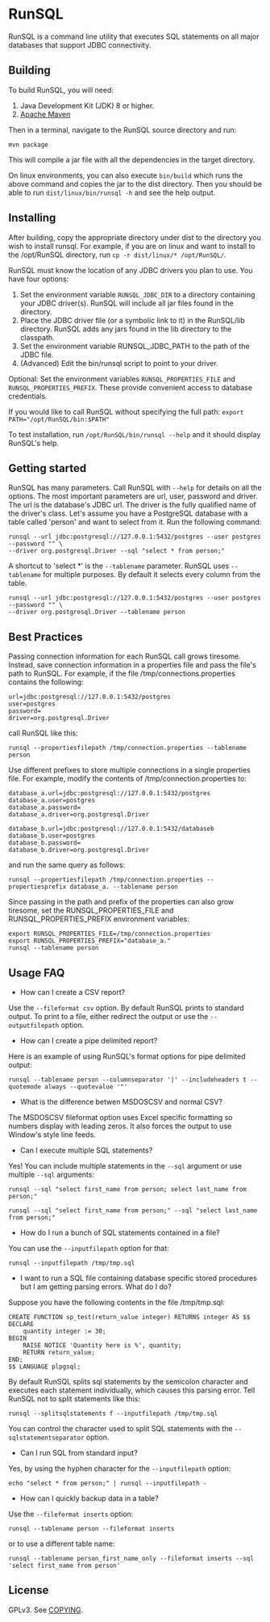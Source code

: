 # RunSQL

RunSQL is a command line utility that executes SQL statements on all
major databases that support JDBC connectivity.

## Building

To build RunSQL, you will need:

1. Java Development Kit (JDK) 8 or higher.
2. [Apache Maven](https://maven.apache.org/)

Then in a terminal, navigate to the RunSQL source directory and run:
```
mvn package
```
This will compile a jar file with all the dependencies in the target
directory.

On linux environments, you can also execute `bin/build` which runs the
above command and copies the jar to the dist directory. Then you
should be able to run `dist/linux/bin/runsql -h` and see the help
output.

## Installing

After building, copy the appropriate directory under dist to the
directory you wish to install runsql. For example, if you are on linux
and want to install to the /opt/RunSQL directory, run `cp -r
dist/linux/* /opt/RunSQL/`.

RunSQL must know the location of any JDBC drivers you plan to use. You have four options:

1. Set the environment variable `RUNSQL_JDBC_DIR` to a directory containing your JDBC driver(s). RunSQL will include all jar files found in the directory.
2. Place the JDBC driver file (or a symbolic link to it) in the RunSQL/lib directory. RunSQL adds any jars found in the lib directory to the classpath.
3. Set the environment variable RUNSQL_JDBC_PATH to the path of the JDBC file.
4. (Advanced) Edit the bin/runsql script to point to your driver.

Optional: Set the environment variables `RUNSQL_PROPERTIES_FILE` and
`RUNSQL_PROPERTIES_PREFIX`. These provide convenient access to database
credentials.

If you would like to call RunSQL without specifying the full path: `export PATH="/opt/RunSQL/bin:$PATH"`

To test installation, run `/opt/RunSQL/bin/runsql --help` and it
should display RunSQL's help.

## Getting started

RunSQL has many parameters. Call RunSQL with `--help` for details on all the options. The most important parameters are url, user, password and driver. The url is the database's JDBC url. The driver is the fully qualified name of the driver's class. Let's assume you have a PostgreSQL database with a table called 'person' and want to select from it. Run the following command:

```
runsql --url jdbc:postgresql://127.0.0.1:5432/postgres --user postgres --password "" \
--driver org.postgresql.Driver --sql "select * from person;"
```

A shortcut to 'select *' is the `--tablename` parameter. RunSQL uses `--tablename` for multiple purposes. By default it selects every column from the table.

```
runsql --url jdbc:postgresql://127.0.0.1:5432/postgres --user postgres --password "" \
--driver org.postgresql.Driver --tablename person
```

## Best Practices

Passing connection information for each RunSQL call grows
tiresome. Instead, save connection information in a properties file
and pass the file's path to RunSQL. For example, if the file
/tmp/connections.properties contains the following:

```
url=jdbc:postgresql://127.0.0.1:5432/postgres
user=postgres
password=
driver=org.postgresql.Driver
```

call RunSQL like this:

```
runsql --propertiesfilepath /tmp/connection.properties --tablename person
```

Use different prefixes to store multiple connections in a single properties file. For example, modify the contents of /tmp/connection.properties to:

```
database_a.url=jdbc:postgresql://127.0.0.1:5432/postgres
database_a.user=postgres
database_a.password=
database_a.driver=org.postgresql.Driver

database_b.url=jdbc:postgresql://127.0.0.1:5432/databaseb
database_b.user=postgres
database_b.password=
database_b.driver=org.postgresql.Driver
```

and run the same query as follows:

```
runsql --propertiesfilepath /tmp/connection.properties --propertiesprefix database_a. --tablename person
```

Since passing in the path and prefix of the properties can also grow tiresome, set the RUNSQL_PROPERTIES_FILE and RUNSQL_PROPERTIES_PREFIX environment variables:

```
export RUNSQL_PROPERTIES_FILE=/tmp/connection.properties
export RUNSQL_PROPERTIES_PREFIX="database_a."
runsql --tablename person
```

## Usage FAQ

* How can I create a CSV report?

Use the `--fileformat csv` option. By default RunSQL prints to
standard output. To print to a file, either redirect the output or use
the `--outputfilepath` option.

* How can I create a pipe delimited report?

Here is an example of using RunSQL's format options for pipe delimited output:

```
runsql --tablename person --columnseparator '|' --includeheaders t --quotemode always --quotevalue '"'
```

* What is the difference betwen MSDOSCSV and normal CSV?

The MSDOSCSV fileformat option uses Excel specific formatting so
numbers display with leading zeros. It also forces the output to use
Window's style line feeds.

* Can I execute multiple SQL statements?

Yes! You can include multiple statements in the `--sql` argument or
use multiple `--sql` arguments:

```
runsql --sql "select first_name from person; select last_name from person;"

runsql --sql "select first_name from person;" --sql "select last_name from person;"
```

* How do I run a bunch of SQL statements contained in a file?

You can use the `--inputfilepath` option for that:

```
runsql --inputfilepath /tmp/tmp.sql
```

* I want to run a SQL file containing database specific stored procedures but I am getting parsing errors. What do I do?

Suppose you have the following contents in the file /tmp/tmp.sql:

```
CREATE FUNCTION sp_test(return_value integer) RETURNS integer AS $$
DECLARE
    quantity integer := 30;
BEGIN
    RAISE NOTICE 'Quantity here is %', quantity;
    RETURN return_value;
END;
$$ LANGUAGE plpgsql;
```

By default RunSQL splits sql statements by the semicolon character and
executes each statement individually, which causes this parsing
error. Tell RunSQL not to split statements like this:

```
runsql --splitsqlstatements f --inputfilepath /tmp/tmp.sql
```

You can control the character used to split SQL statements with the `--sqlstatementseparator` option.

* Can I run SQL from standard input?

Yes, by using the hyphen character for the `--inputfilepath` option:

```
echo "select * from person;" | runsql --inputfilepath -
```

* How can I quickly backup data in a table?

Use the `--fileformat inserts` option:

```
runsql --tablename person --fileformat inserts
```

or to use a different table name:

```
runsql --tablename person_first_name_only --fileformat inserts --sql 'select first_name from person'
```

## License

GPLv3. See [COPYING](COPYING).
